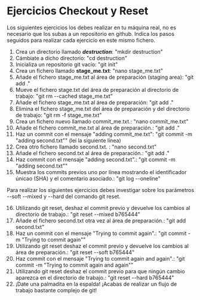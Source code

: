 # Ejercicios Checkout y Reset

Los siguientes ejercicios los debes realizar en tu máquina real, no es necesario que los subas a un repositorio en github. Indica los pasos seguidos para realizar cada ejercicio en este mismo fichero.

1. Crea un directorio llamado _**destruction**_: "mkdir destruction"
2. Cámbiate a dicho directorio: "cd destruction"
3. Inicializa un repositorio git vacío: "git init"
4. Crea un fichero llamado **stage_me.txt**: "nano stage_me.txt"
5. Añade el fichero stage_me.txt al área de preparación (staging area): "git add ."
6. Mueve el fichero stage.txt del área de preparación al directorio de trabajo: "git rm --cached stage_me.txt"
7. Añade el fichero stage_me.txt al área de preparación: "git add ."
8. Elimina el fichero stage_me.txt del área de preparación y del directorio de trabajo: "git rm -f stage_me.txt"
9. Crea un fichero nuevo llamado commit_me.txt.: "nano commit_me.txt"
10. Añade el fichero commit_me.txt al área de preparación.: "git add ."
11. Haz un commit con el mensaje "adding commit_me.txt": "git commit -m "adding second.txt"" (leí la siguiente línea)
12. Crea otro fichero llamado second.txt. : "nano second.txt"
13. Añade el fichero second.txt al área de preparación.: "git add ."
14. Haz commit con el mensaje "adding second.txt".: "git commit -m "adding second.txt"" 
15. Muestra los commits previos uno por línea mostrando el identificador únicao (SHA) y el comentario asociado.: "git log --oneline"

Para realizar los siguientes ejercicios debes investigar sobre los parámetros --soft --mixed y --hard del comando git reset.

16. Utilizando git reset, deshaz el commit previo y devuelve los cambios al directorio de trabajo.: "git reset --mixed b765444"
17. Añade el fichero second.txt otra vez al área de preparación.: "git add second.txt"
18. Haz un commit con el mensaje "Trying to commit again".: "git commit -m "Trying to commit again""
19. Utilizando git reset deshaz el commit previo y devuelve los cambios al área de preparación.: "git reset --soft b765444"
20. Haz commit con el mensaje "Trying to commit again and again".: "git commit -m "Trying to commit again and again""
21. Utilizando git reset deshaz el commit previo para que ningún cambio aparezca en el directorio de trabajo.: "git reset --hard b765444"
22. ¡Date una palmadita en la espalda! ¡Acabas de realizar un flujo de trabajo bastante complejo de git!
    
